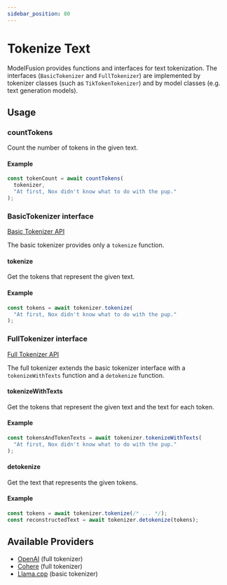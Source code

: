 ```yaml
---
sidebar_position: 80
---
```


# Tokenize Text

ModelFusion provides functions and interfaces for text tokenization. The interfaces (`BasicTokenizer` and `FullTokenizer`) are implemented by tokenizer classes (such as `TikTokenTokenizer`) and by model classes (e.g. text generation models).

## Usage

### countTokens

Count the number of tokens in the given text.

#### Example

```ts
const tokenCount = await countTokens(
  tokenizer,
  "At first, Nox didn't know what to do with the pup."
);
```

### BasicTokenizer interface

[Basic Tokenizer API](/api/interfaces/BasicTokenizer)

The basic tokenizer provides only a `tokenize` function.

#### tokenize

Get the tokens that represent the given text.

#### Example

```ts
const tokens = await tokenizer.tokenize(
  "At first, Nox didn't know what to do with the pup."
);
```

### FullTokenizer interface

[Full Tokenizer API](/api/interfaces/FullTokenizer)

The full tokenizer extends the basic tokenizer interface with a `tokenizeWithTexts` function and a `detokenize` function.

#### tokenizeWithTexts

Get the tokens that represent the given text and the text for each token.

#### Example

```ts
const tokensAndTokenTexts = await tokenizer.tokenizeWithTexts(
  "At first, Nox didn't know what to do with the pup."
);
```

#### detokenize

Get the text that represents the given tokens.

#### Example

```ts
const tokens = await tokenizer.tokenize(/* ... */);
const reconstructedText = await tokenizer.detokenize(tokens);
```

## Available Providers

- [OpenAI](/integration/model-provider/openai) (full tokenizer)
- [Cohere](/integration/model-provider/cohere) (full tokenizer)
- [Llama.cpp](/integration/model-provider/llamacpp) (basic tokenizer)
